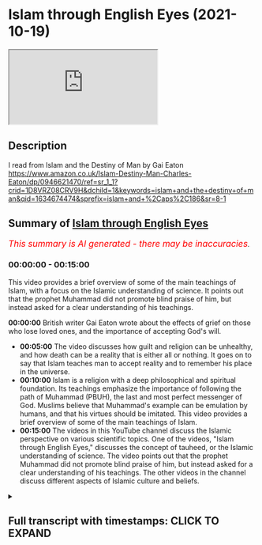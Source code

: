 # Islam through English Eyes (2021-10-19)

<iframe loading='lazy' allow='autoplay' src='https://www.youtube.com/embed/LzlnZvWcHEs'></iframe>

## Description

I read from Islam and the Destiny of Man by Gai Eaton https://www.amazon.co.uk/Islam-Destiny-Man-Charles-Eaton/dp/0946621470/ref=sr_1_1?crid=1D8VRZ08CRV9H&dchild=1&keywords=islam+and+the+destiny+of+man&qid=1634674474&sprefix=islam+and+%2Caps%2C186&sr=8-1

## Summary of [Islam through English Eyes](https://www.youtube.com/watch?v=LzlnZvWcHEs)


*<span style="color:red; font-size:125%">This summary is AI generated - there may be inaccuracies</span>. [](/)*

### <a onclick="modifyYTiframeseektime('0')">00:00:00</a> - <a onclick="modifyYTiframeseektime('900')">00:15:00</a>

This video provides a brief overview of some of the main teachings of Islam, with a focus on the Islamic understanding of science. It points out that the prophet Muhammad did not promote blind praise of him, but instead asked for a clear understanding of his teachings.

**<a onclick="modifyYTiframeseektime('0')">00:00:00</a>** British writer Gai Eaton wrote about the effects of grief on those who lose loved ones, and the importance of accepting God's will.
* **<a onclick="modifyYTiframeseektime('300')">00:05:00</a>** The video discusses how guilt and religion can be unhealthy, and how death can be a reality that is either all or nothing. It goes on to say that Islam teaches man to accept reality and to remember his place in the universe.
* **<a onclick="modifyYTiframeseektime('600')">00:10:00</a>** Islam is a religion with a deep philosophical and spiritual foundation. Its teachings emphasize the importance of following the path of Muhammad (PBUH), the last and most perfect messenger of God. Muslims believe that Muhammad's example can be emulation by humans, and that his virtues should be imitated. This video provides a brief overview of some of the main teachings of Islam.
* **<a onclick="modifyYTiframeseektime('900')">00:15:00</a>** The videos in this YouTube channel discuss the Islamic perspective on various scientific topics. One of the videos, "Islam through English Eyes," discusses the concept of tauheed, or the Islamic understanding of science. The video points out that the prophet Muhammad did not promote blind praise of him, but instead asked for a clear understanding of his teachings. The other videos in the channel discuss different aspects of Islamic culture and beliefs.

<details><summary><h2>Full transcript with timestamps: CLICK TO EXPAND</h2></summary>

<a onclick="modifyYTiframeseektime('6')">0:00:06</a> I just wanted to share with you some 
gems from a British writer Gai Eaton    
<a onclick="modifyYTiframeseektime('10')">0:00:10</a> who died in 2010. He was a convert to islam and 
he had been a muslim for over 50 years when he    
<a onclick="modifyYTiframeseektime('18')">0:00:18</a> sadly passed away he was also an historian wrote 
many books and a popular speaker and he worked    
<a onclick="modifyYTiframeseektime('25')">0:00:25</a> also at regents park mosque in 
london for many years as well    
<a onclick="modifyYTiframeseektime('29')">0:00:29</a> and i want to quote some of these absolute gems 
uh from some of his books uh one of my favorite    
<a onclick="modifyYTiframeseektime('36')">0:00:36</a> books actually is a book he wrote called Islam 
and the Destiny of Man and in there he wrote    
<a onclick="modifyYTiframeseektime('42')">0:00:42</a> the modern westerner persuaded that he has a 
right to think for himself and imagining that he    
<a onclick="modifyYTiframeseektime('49')">0:00:49</a> exercises this right is unwilling to acknowledge 
that his every thought has been shaped by cultural    
<a onclick="modifyYTiframeseektime('56')">0:00:56</a> and historical influences and that his opinions 
fit like pieces of a jigsaw puzzle into a pattern    
<a onclick="modifyYTiframeseektime('64')">0:01:04</a> which has nothing random about it that's an 
amazing quote i mean he's saying that we all like    
<a onclick="modifyYTiframeseektime('70')">0:01:10</a> in the west like to think uh for ourselves and 
uh and that we do that and we exercise this right    
<a onclick="modifyYTiframeseektime('75')">0:01:15</a> and in fact but in fact we end up thinking 
pretty much the same on most issues i mean of    
<a onclick="modifyYTiframeseektime('81')">0:01:21</a> the day whether it be politically correct issues 
or other issues so in fact it's a bit of a myth    
<a onclick="modifyYTiframeseektime('87')">0:01:27</a> that we all do think for ourselves we all think 
within the box rather than outside of it usually    
<a onclick="modifyYTiframeseektime('92')">0:01:32</a> in another quote from the same book he wrote about 
the agnostic very profound insight the agnostic    
<a onclick="modifyYTiframeseektime('99')">0:01:39</a> has a very curious notion of religion he is 
convinced that a man who says i believe in god    
<a onclick="modifyYTiframeseektime('106')">0:01:46</a> should at once become perfect if this does not 
happen then the believer must be a fraud and a    
<a onclick="modifyYTiframeseektime('113')">0:01:53</a> hypocrite he thinks that adherence to a religion 
is the end of the road whereas it is in fact only    
<a onclick="modifyYTiframeseektime('121')">0:02:01</a> the beginning of a very long and sometimes very 
rough road he looks for consistency in religious    
<a onclick="modifyYTiframeseektime('129')">0:02:09</a> people however aware he may be of inconsistencies 
in himself very true very true and this next quote    
<a onclick="modifyYTiframeseektime('138')">0:02:18</a> from the same book is such a beautiful couple of 
sentences that really it's just stunning i want    
<a onclick="modifyYTiframeseektime('143')">0:02:23</a> to share this with you people are not always what 
they say they are or even what they think they are    
<a onclick="modifyYTiframeseektime('153')">0:02:33</a> but there is one who sees us objectively 
and have and we have reason to be thankful    
<a onclick="modifyYTiframeseektime('160')">0:02:40</a> that he is called the merciful the compassionate 
the forgiving that's a beautiful quote    
<a onclick="modifyYTiframeseektime('168')">0:02:48</a> and the next one i must say made me feel rather 
awkward and uneasy when i read it he wrote in    
<a onclick="modifyYTiframeseektime('175')">0:02:55</a> the same book a man might spend a lifetime reading 
spiritual books and studying the writings of the    
<a onclick="modifyYTiframeseektime('182')">0:03:02</a> great mystics he might feel that he has penetrated 
the secrets of the heavens and the earth    
<a onclick="modifyYTiframeseektime('188')">0:03:08</a> but unless this knowledge was incorporated into 
his very nature and transformed him it was sterile    
<a onclick="modifyYTiframeseektime('198')">0:03:18</a> i began to suspect that a simple man of faith 
praying to god with little understanding but    
<a onclick="modifyYTiframeseektime('205')">0:03:25</a> with a full heart might be worth more than the 
most learned student of the spiritual sciences    
<a onclick="modifyYTiframeseektime('214')">0:03:34</a> wow painful very true very true and here's a 
quote from another of his books king of the castle    
<a onclick="modifyYTiframeseektime('222')">0:03:42</a> choice and responsibility in the modern 
world where he wrote men who scorn the idea    
<a onclick="modifyYTiframeseektime('230')">0:03:50</a> of submission to the divine will are outraged 
by the notion of a god who requires submission    
<a onclick="modifyYTiframeseektime('238')">0:03:58</a> are among the first to demand 
total submission to the process    
<a onclick="modifyYTiframeseektime('242')">0:04:02</a> in which we are involved and seem to attach a kind 
of moral imperative to willing participation in it    
<a onclick="modifyYTiframeseektime('251')">0:04:11</a> any other attitude so they say is reactionary or 
escapist or anti-social perhaps after all they    
<a onclick="modifyYTiframeseektime('259')">0:04:19</a> have found a divinity to worship and if they have 
the only charitable comment must be god help them  
<a onclick="modifyYTiframeseektime('271')">0:04:31</a> and here's another quote from the same book 
which speaks of our human condition uh people who    
<a onclick="modifyYTiframeseektime('278')">0:04:38</a> lose people we love of grief and so 
on and he writes in king of the castle    
<a onclick="modifyYTiframeseektime('285')">0:04:45</a> we are all of us exposed to grief the 
people we love die as we shall ourselves    
<a onclick="modifyYTiframeseektime('292')">0:04:52</a> in due course expectations are disappointed 
and ambitions are thwarted by circumstance    
<a onclick="modifyYTiframeseektime('302')">0:05:02</a> finally there are some who insist upon 
feeling guilty over the ill they have done    
<a onclick="modifyYTiframeseektime('307')">0:05:07</a> or simply on account of the ugliness which they 
perceive in their own souls a solution of a kind    
<a onclick="modifyYTiframeseektime('315')">0:05:15</a> has been found to this problem in the 
form of sedatives and antidepressant drugs    
<a onclick="modifyYTiframeseektime('322')">0:05:22</a> so that many human experiences which used to 
be accepted as an integral part of human life    
<a onclick="modifyYTiframeseektime('329')">0:05:29</a> are now defined and dealt with as medical 
problems the widow who grieves for a beloved    
<a onclick="modifyYTiframeseektime('337')">0:05:37</a> husband becomes a case as does the man sadden by 
the recollection of the napalm or high explosives    
<a onclick="modifyYTiframeseektime('346')">0:05:46</a> he has dropped on civilian populations one had 
thought that guilt was away however indirect    
<a onclick="modifyYTiframeseektime('354')">0:05:54</a> in which we might perceive the nature of reality 
and the laws which govern our human experience    
<a onclick="modifyYTiframeseektime('362')">0:06:02</a> but it is now an illness that can be 
cured death however remains incurable    
<a onclick="modifyYTiframeseektime('370')">0:06:10</a> though we might be embarrassed by victorian death 
bed scenes or the practices of mourning people    
<a onclick="modifyYTiframeseektime('376')">0:06:16</a> a morning among people less sophisticated than 
ourselves the fact of death tells us so much    
<a onclick="modifyYTiframeseektime('383')">0:06:23</a> about the realities of our condition that to 
ignore it or try to forget it is to be unaware    
<a onclick="modifyYTiframeseektime('390')">0:06:30</a> of the most important thing we need to know 
about our situation as living creatures    
<a onclick="modifyYTiframeseektime('398')">0:06:38</a> equally to witness and participate in 
the dying of our fellow men and women    
<a onclick="modifyYTiframeseektime('403')">0:06:43</a> is to learn what we are and if we have 
any wisdom at all to draw conclusions    
<a onclick="modifyYTiframeseektime('410')">0:06:50</a> which must in their way affect our 
every thought and our every act  
<a onclick="modifyYTiframeseektime('419')">0:06:59</a> it speaks for itself  
<a onclick="modifyYTiframeseektime('423')">0:07:03</a> and in a much much shorter passage back 
in the islam and destiny a man book    
<a onclick="modifyYTiframeseektime('428')">0:07:08</a> he says religion cannot survive whole 
and effective when it is confined to one    
<a onclick="modifyYTiframeseektime('436')">0:07:16</a> single compartment of life and education death is 
either all or it is nothing either it dwarfs all    
<a onclick="modifyYTiframeseektime('447')">0:07:27</a> profane studies or it is dwarfed by them i really 
like that statement the theology used to be called    
<a onclick="modifyYTiframeseektime('455')">0:07:35</a> of course the queen of the sciences uh and now 
of course it's uh threatened to be abolished in    
<a onclick="modifyYTiframeseektime('461')">0:07:41</a> many university uh departments in the uk anyway 
but he says religion cannot survive whole and    
<a onclick="modifyYTiframeseektime('468')">0:07:48</a> effective when it's confined to one part of life 
like you know your leisure time what you do on the    
<a onclick="modifyYTiframeseektime('473')">0:07:53</a> weekend or something is either everything or it's 
nothing the muslims get this christians used to    
<a onclick="modifyYTiframeseektime('480')">0:08:00</a> get this not anymore i tend to find but muslims 
if there's one thing that muslims can teach the    
<a onclick="modifyYTiframeseektime('486')">0:08:06</a> west and teach christians too is that religion is 
either everything and not just a private thing but    
<a onclick="modifyYTiframeseektime('493')">0:08:13</a> includes politics it includes uh divine law and 
our spirituality and everything all it is nothing    
<a onclick="modifyYTiframeseektime('500')">0:08:20</a> anyway on to another quote and this is this 
is a nice one one of the fundamental themes of    
<a onclick="modifyYTiframeseektime('508')">0:08:28</a> the quran is man's flight from reality given the 
basic premise that god is and that his being both    
<a onclick="modifyYTiframeseektime('517')">0:08:37</a> transcends and encompasses all existence 
then unbelief is precisely such a flight    
<a onclick="modifyYTiframeseektime('525')">0:08:45</a> men and women throughout the centuries have tried 
at every opportunity to evade total reality and to    
<a onclick="modifyYTiframeseektime('532')">0:08:52</a> take refuge in little corners of private darkness 
even at the simplest everyday level there is    
<a onclick="modifyYTiframeseektime('539')">0:08:59</a> constant avoidance of the thought of death 
there is evasion of our inward solitaryness    
<a onclick="modifyYTiframeseektime('546')">0:09:06</a> which no amount of conviviality can entirely 
overcome and there is a refusal to acknowledge our    
<a onclick="modifyYTiframeseektime('554')">0:09:14</a> limitations and our sins not only is it the innate 
tendency of fallen man to forget god but there    
<a onclick="modifyYTiframeseektime('563')">0:09:23</a> comes about a luxuriant growth of forgetfulness 
in every sphere wow powerful words powerful words  
<a onclick="modifyYTiframeseektime('576')">0:09:36</a> i like this one this is uh particularly good just 
one sentence from islam and the destiny of man    
<a onclick="modifyYTiframeseektime('584')">0:09:44</a> there are strengths and virtues in a 
polygamous marriage as there are in a    
<a onclick="modifyYTiframeseektime('590')">0:09:50</a> monogamous one and it was muhammad's destiny 
to demonstrate both in their perfection    
<a onclick="modifyYTiframeseektime('597')">0:09:57</a> in that amazing their strengths and virtues in 
polygamous marriage as there are in monogamous    
<a onclick="modifyYTiframeseektime('603')">0:10:03</a> ones but it was muhammad's destiny to demonstrate 
both in their perfection because he was married    
<a onclick="modifyYTiframeseektime('609')">0:10:09</a> to his first wife for i think it was 25 years 
monogamously in a beautiful marriage and then    
<a onclick="modifyYTiframeseektime('616')">0:10:16</a> after her sad demise he had polygamous marriages 
of course for various reasons often political  
<a onclick="modifyYTiframeseektime('625')">0:10:25</a> and here we have um a lovely uh paragraph from 
islam and the destiny of man about the quran    
<a onclick="modifyYTiframeseektime('634')">0:10:34</a> the quran set on a shelf with other books has a 
function entirely different to theirs and exists    
<a onclick="modifyYTiframeseektime('642')">0:10:42</a> in a different dimension wow what an opening 
sentence it moves an illiterate shepherd to tears    
<a onclick="modifyYTiframeseektime('649')">0:10:49</a> when recited to him and it has shaped the lives 
of millions of simple people over the course of    
<a onclick="modifyYTiframeseektime('656')">0:10:56</a> almost 14 centuries it has nourished some of the 
most powerful intellects known to the human record    
<a onclick="modifyYTiframeseektime('665')">0:11:05</a> it has stopped sophisticates in their tracks and 
made saints of them and it has been the source of    
<a onclick="modifyYTiframeseektime('672')">0:11:12</a> the most subtle philosophy and of an art which 
expresses its deepest meaning in visual terms    
<a onclick="modifyYTiframeseektime('681')">0:11:21</a> it has brought the wandering tribes of mankind 
together in communities and civilizations upon    
<a onclick="modifyYTiframeseektime('688')">0:11:28</a> which its imprint is apparent even 
to the most casual observer wow  
<a onclick="modifyYTiframeseektime('698')">0:11:38</a> and this next quote is about how do people imitate 
muhammad and he writes this in islam and the    
<a onclick="modifyYTiframeseektime('705')">0:11:45</a> destiny of man to love muhammad is one thing but 
to imitate him to try to be like him is another    
<a onclick="modifyYTiframeseektime('714')">0:11:54</a> he was the last messenger and the last prophet so 
how can we expect to imitate what by definition    
<a onclick="modifyYTiframeseektime('722')">0:12:02</a> is unique and unrepeatable in the first place 
his virtues are to be imitated and they were    
<a onclick="modifyYTiframeseektime('730')">0:12:10</a> providentially exemplified in the extraordinary 
variety of human experience through which he    
<a onclick="modifyYTiframeseektime('736')">0:12:16</a> passed in his 62 years of life he was an orphan 
yet he knew the warmth of parental love through    
<a onclick="modifyYTiframeseektime('744')">0:12:24</a> his grandfather's devoted care for him he was 
the faithful husband of one wife for many years    
<a onclick="modifyYTiframeseektime('751')">0:12:31</a> and after her death the tender and considerate 
husband of many wives he was the father of    
<a onclick="modifyYTiframeseektime('758')">0:12:38</a> children who gave him the greatest joy this world 
has to offer and he saw all but one of them die    
<a onclick="modifyYTiframeseektime('767')">0:12:47</a> he had been a shepherd and a merchant when young 
and he became a ruler a statesman a military    
<a onclick="modifyYTiframeseektime('775')">0:12:55</a> commander and a law giver he loved his native 
city and was driven from it into exile finally    
<a onclick="modifyYTiframeseektime('783')">0:13:03</a> to return home in triumph and set an example 
of clemency which has no equal in human history    
<a onclick="modifyYTiframeseektime('793')">0:13:13</a> not only do we know almost everything he did 
we know the exact manner in which he did it    
<a onclick="modifyYTiframeseektime('801')">0:13:21</a> and that's some islam and the destiny of man 
i like that sentence where he writes guy eaton    
<a onclick="modifyYTiframeseektime('807')">0:13:27</a> he loved his native city and was driven from it 
into exile he went to medina of course finally    
<a onclick="modifyYTiframeseektime('813')">0:13:33</a> to return home in triumph and he set an example 
of clemency of mercy so when he had total power    
<a onclick="modifyYTiframeseektime('820')">0:13:40</a> he could have crushed his enemies destroyed 
them killed them but he showed them mercy and    
<a onclick="modifyYTiframeseektime('827')">0:13:47</a> guidance says this has no equal in human history 
absolutely extraordinary absolutely extraordinary    
<a onclick="modifyYTiframeseektime('836')">0:13:56</a> and just a couple more because i could go on 
over hours uh two more short ones and this    
<a onclick="modifyYTiframeseektime('841')">0:14:01</a> again is typical of guy eaton's just amazing 
ability to write brilliant prose condensed    
<a onclick="modifyYTiframeseektime('847')">0:14:07</a> spiritually powerful and and a way to change 
our perceptions of reality and this is this is    
<a onclick="modifyYTiframeseektime('853')">0:14:13</a> one such example from islam in the destiny 
of man just a few brief sentences he writes    
<a onclick="modifyYTiframeseektime('860')">0:14:20</a> the muslim does not feel dwarfed by the 
immensities of nature because he knows    
<a onclick="modifyYTiframeseektime('865')">0:14:25</a> himself to be the vice regent of god standing 
upright in the midst of such immensities    
<a onclick="modifyYTiframeseektime('873')">0:14:33</a> we those small in stature see the stars they do 
not see us we hold them within our consciousness    
<a onclick="modifyYTiframeseektime('883')">0:14:43</a> and measure them in accordance with our knowledge 
they know us not we master them in their courses    
<a onclick="modifyYTiframeseektime('892')">0:14:52</a> immensity cannot know itself only in human 
consciousness can such a concept exist wow  
<a onclick="modifyYTiframeseektime('905')">0:15:05</a> and maybe just one last one and this uh is quite 
hard hitting this one game from islam and the    
<a onclick="modifyYTiframeseektime('912')">0:15:12</a> destiny of man about science and scientists if the 
term science has any precise meaning relating it    
<a onclick="modifyYTiframeseektime('921')">0:15:21</a> to knowledge of the real then it is the science of 
tauheed it could be said and with good reason that    
<a onclick="modifyYTiframeseektime('928')">0:15:28</a> the cafe should never be permitted to approach the 
physical sciences or to involve himself in them    
<a onclick="modifyYTiframeseektime('936')">0:15:36</a> whoa what's going getting out here he does not 
possess the key to them and he is therefore    
<a onclick="modifyYTiframeseektime('942')">0:15:42</a> bound to go astray and to lead others astray he 
divides when he should unite and his fragmented    
<a onclick="modifyYTiframeseektime('950')">0:15:50</a> mind deals only with fragments it is little wonder 
that he splits the atom with devastating results    
<a onclick="modifyYTiframeseektime('961')">0:16:01</a> those who know nothing of the principle 
are incompetent to study its manifestations    
<a onclick="modifyYTiframeseektime('967')">0:16:07</a> then he quotes in the quran pursue not that of 
which thou hast no knowledge surely hearing and    
<a onclick="modifyYTiframeseektime('976')">0:16:16</a> sight and heart all these shall be called to 
account that's surah 17 verse 36 powerful words    
<a onclick="modifyYTiframeseektime('986')">0:16:26</a> we will never hear them anywhere in the media 
or in our orthodox knowledge uh extraordinary    
<a onclick="modifyYTiframeseektime('994')">0:16:34</a> and then the penultimate one a beautiful paragraph 
this the sunnah of the prophet provides not only    
<a onclick="modifyYTiframeseektime('1003')">0:16:43</a> a framework but also as it were a network 
of channels into which the believers will    
<a onclick="modifyYTiframeseektime('1010')">0:16:50</a> enters and through which it flows smoothly both 
guided and guarded it is not his way the muslims    
<a onclick="modifyYTiframeseektime('1019')">0:16:59</a> way to cut new channels for his volative life 
through the recalcitrant materials of this world    
<a onclick="modifyYTiframeseektime('1026')">0:17:06</a> against the grain of things at first sight 
one might expect this to produce a tedious    
<a onclick="modifyYTiframeseektime('1033')">0:17:13</a> uniformity all the evidence indicates that it 
does nothing of the kind and anyone who has    
<a onclick="modifyYTiframeseektime('1041')">0:17:21</a> had close contact with good and pious muslims 
will know that although they live within    
<a onclick="modifyYTiframeseektime('1046')">0:17:26</a> a shared pattern of belief and behavior 
they are often more sharply differentiated    
<a onclick="modifyYTiframeseektime('1053')">0:17:33</a> one from another than our profane people their 
characters strong and their individualities more    
<a onclick="modifyYTiframeseektime('1060')">0:17:40</a> clearly delineated they have modeled themselves 
upon a transcendent norm of inexhaustible richness    
<a onclick="modifyYTiframeseektime('1070')">0:17:50</a> whereas profane people have taken as their model 
the fashions of the time to put it another way    
<a onclick="modifyYTiframeseektime('1077')">0:17:57</a> the great virtues and it is the prophet's virtues 
that the believer strives to imitate can it seems    
<a onclick="modifyYTiframeseektime('1085')">0:18:05</a> be expressed through human nature in countless 
different ways whereas worldly fashion induces    
<a onclick="modifyYTiframeseektime('1093')">0:18:13</a> uniformity in media advertisements one fashion 
model looks very much like another how true    
<a onclick="modifyYTiframeseektime('1103')">0:18:23</a> and the last sentence here from his 
book islam and the destiny of man    
<a onclick="modifyYTiframeseektime('1108')">0:18:28</a> god gave to adam and to his descendants the gift 
of intelligence asking in return not for blind    
<a onclick="modifyYTiframeseektime('1116')">0:18:36</a> praise but for a lucid and joyful understanding 
of the nature of all things and their source  
<a onclick="modifyYTiframeseektime('1127')">0:18:47</a> that's enough for now i could have quoted 
literally endless paragraphs uh his books are    
<a onclick="modifyYTiframeseektime('1132')">0:18:52</a> full of gems like that just wants to share 
a few of them here today until next time  

</details>
